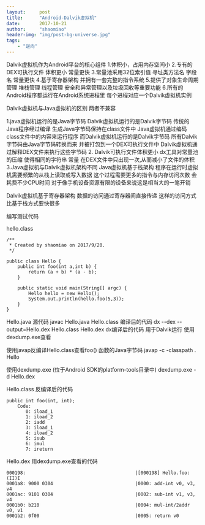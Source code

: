 ```yaml
---
layout:     post
title:      "Android-Dalvik虚拟机"
date:       2017-10-21
author:     "shaomiao"
header-img: "img/post-bg-universe.jpg"
tags:
    - "逆向"
---
```

Dalvik虚拟机作为Android平台的核心组件
1.体积小，占用内存空间小
2.专有的DEX可执行文件 体积更小 常量更快
3.常量池采用32位索引值 寻址类方法名 字段名 常量更快
4.基于寄存器架构 并拥有一套完整的指令系统
5.提供了对象生命周期管理 堆栈管理 线程管理 安全和异常管理以及垃圾回收等重要功能
6.所有的Android程序都运行在Android系统进程里 每个进程对应一个Dalvik虚拟机实例

Dalvik虚拟机与Java虚拟机的区别
两者不兼容

1.java虚拟机运行的是Java字节码 Dalvik虚拟机运行的是Dalvik字节码
传统的Java程序经过编译 生成Java字节码保持在class文件中 Java虚拟机通过编码class文件中的内容来运行程序
而Dalvik虚拟机运行的是Dalvik字节码 所有Dalvik字节码由Java字节码转换而来 并被打包到一个DEX可执行文件中 Dalvik虚拟机通过解释DEX文件来执行这些字节码
2. Dalvik可执行文件体积更小
dx工具对常量池的压缩 使得相同的字符串 常量 在DEX文件中只出现一次,从而减小了文件的体积
3.Java虚拟机与Dalvik虚拟机架构不同
Java虚拟机基于栈架构 程序在运行时虚拟机需要频繁的从栈上读取或写入数据 这个过程需要更多的指令与内存访问次数 会耗费不少CPU时间 对于像手机设备资源有限的设备来说这是相当大的一笔开销

Dalvik虚拟机基于寄存器架构 数据的访问通过寄存器间直接传递 这样的访问方式比基于栈方式要快很多

编写测试代码 


hello.class

	/**
	 * Created by shaomiao on 2017/9/20.
	 */

	public class Hello {
		public int foo(int a,int b) {
			return (a + b) * (a - b);
		}

		public static void main(String[] argc) {
			Hello hello = new Hello();
			System.out.println(hello.foo(5,3));
		}
	}


Hello.java 源代码
javac Hello.java
Hello.class 编译后的代码
dx --dex --output=Hello.dex Hello.class
Hello.dex dx编译后的代码 用于Dalvik运行 使用dexdump.exe查看


使用javap反编译Hello.class查看foo() 函数的Java字节码 
javap -c -classpath . Hello 

使用dexdump.exe (位于Android SDK的platform-tools目录中)
dexdump.exe -d Hello.dex

Hello.class 反编译后的代码

	public int foo(int, int);
		Code:
		   0: iload_1
		   1: iload_2
		   2: iadd
		   3: iload_1
		   4: iload_2
		   5: isub
		   6: imul
		   7: ireturn


Hello.dex 用dexdump.exe查看的代码

	000198:                                        |[000198] Hello.foo:(II)I
	0001a8: 9000 0304                              |0000: add-int v0, v3, v4
	0001ac: 9101 0304                              |0002: sub-int v1, v3, v4
	0001b0: b210                                   |0004: mul-int/2addr v0, v1
	0001b2: 0f00                                   |0005: return v0







